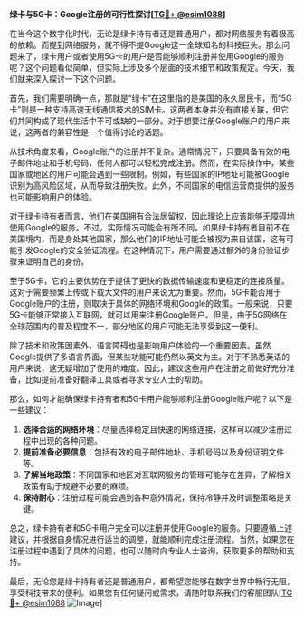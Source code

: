 **绿卡与5G卡：Google注册的可行性探讨[[TG💪+ @esim1088](https://t.me/s/esim1088)]**

在当今这个数字化时代，无论是绿卡持有者还是普通用户，都对网络服务有着极高的依赖。而提到网络服务，就不得不提Google这一全球知名的科技巨头。那么问题来了，绿卡用户或者使用5G卡的用户是否能够顺利注册并使用Google的服务呢？这个问题看似简单，但实际上涉及多个层面的技术细节和政策规定。今天，我们就来深入探讨一下这个问题。

首先，我们需要明确一点，那就是“绿卡”在这里指的是美国的永久居民卡，而“5G卡”则是一种支持高速无线通信技术的SIM卡。这两者本身并没有直接关联，但它们共同构成了现代生活中不可或缺的一部分。对于想要注册Google账户的用户来说，这两者的兼容性是一个值得讨论的话题。

从技术角度来看，Google账户的注册并不复杂。通常情况下，只要具备有效的电子邮件地址和手机号码，任何人都可以轻松完成注册。然而，在实际操作中，某些国家或地区的用户可能会遇到一些限制。例如，有些国家的IP地址可能被Google识别为高风险区域，从而导致注册失败。此外，不同国家的电信运营商提供的服务也可能影响用户的体验。

对于绿卡持有者而言，他们在美国拥有合法居留权，因此理论上应该能够无障碍地使用Google的服务。不过，实际情况可能会有所不同。如果绿卡持有者目前不在美国境内，而是身处其他国家，那么他们的IP地址可能会被视为来自该国，这有可能引发Google的安全验证流程。在这种情况下，用户需要通过额外的身份验证步骤来证明自己的身份。

至于5G卡，它的主要优势在于提供了更快的数据传输速度和更稳定的连接质量。这对于需要频繁上传或下载大文件的用户来说尤为重要。然而，5G卡能否用于Google账户的注册，则取决于具体的网络环境和Google的政策。一般来说，只要5G卡能够正常接入互联网，就可以用来注册Google账户。但是，由于5G网络在全球范围内的普及程度不一，部分地区的用户可能无法享受到这一便利。

除了技术和政策因素外，语言障碍也是影响用户体验的一个重要因素。虽然Google提供了多语言界面，但某些功能可能仍然以英文为主。对于不熟悉英语的用户来说，这无疑增加了使用的难度。因此，建议这些用户在注册之前做好充分准备，比如提前准备好翻译工具或者寻求专业人士的帮助。

那么，如何才能确保绿卡持有者和5G卡用户能够顺利注册Google账户呢？以下是一些建议：

1. **选择合适的网络环境**：尽量选择稳定且快速的网络连接，这样可以减少注册过程中出现的各种问题。
2. **提前准备必要信息**：包括有效的电子邮件地址、手机号码以及身份证明文件等。
3. **了解当地政策**：不同国家和地区对互联网服务的管理可能存在差异，了解相关政策有助于规避不必要的麻烦。
4. **保持耐心**：注册过程可能会遇到各种意外情况，保持冷静并及时调整策略是关键。

总之，绿卡持有者和5G卡用户完全可以注册并使用Google的服务。只要遵循上述建议，并根据自身情况进行适当的调整，就能顺利完成注册流程。当然，如果您在注册过程中遇到了具体的问题，也可以随时向专业人士咨询，获取更多的帮助和支持。

最后，无论您是绿卡持有者还是普通用户，都希望您能够在数字世界中畅行无阻，享受科技带来的便利。如果您有任何疑问或需求，请随时联系我们的客服团队[[TG💪+ @esim1088](https://t.me/s/esim1088) ![Image](https://i.postimg.cc/4NQfJmqS/Snipaste-2025-05-13-00-14-12.png)]